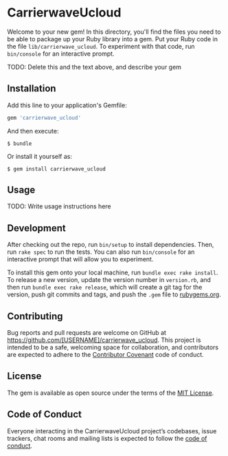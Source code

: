 # CarrierwaveUcloud

Welcome to your new gem! In this directory, you'll find the files you need to be able to package up your Ruby library into a gem. Put your Ruby code in the file `lib/carrierwave_ucloud`. To experiment with that code, run `bin/console` for an interactive prompt.

TODO: Delete this and the text above, and describe your gem

## Installation

Add this line to your application's Gemfile:

```ruby
gem 'carrierwave_ucloud'
```

And then execute:

    $ bundle

Or install it yourself as:

    $ gem install carrierwave_ucloud

## Usage

TODO: Write usage instructions here

## Development

After checking out the repo, run `bin/setup` to install dependencies. Then, run `rake spec` to run the tests. You can also run `bin/console` for an interactive prompt that will allow you to experiment.

To install this gem onto your local machine, run `bundle exec rake install`. To release a new version, update the version number in `version.rb`, and then run `bundle exec rake release`, which will create a git tag for the version, push git commits and tags, and push the `.gem` file to [rubygems.org](https://rubygems.org).

## Contributing

Bug reports and pull requests are welcome on GitHub at https://github.com/[USERNAME]/carrierwave_ucloud. This project is intended to be a safe, welcoming space for collaboration, and contributors are expected to adhere to the [Contributor Covenant](http://contributor-covenant.org) code of conduct.

## License

The gem is available as open source under the terms of the [MIT License](https://opensource.org/licenses/MIT).

## Code of Conduct

Everyone interacting in the CarrierwaveUcloud project’s codebases, issue trackers, chat rooms and mailing lists is expected to follow the [code of conduct](https://github.com/[USERNAME]/carrierwave_ucloud/blob/master/CODE_OF_CONDUCT.md).
